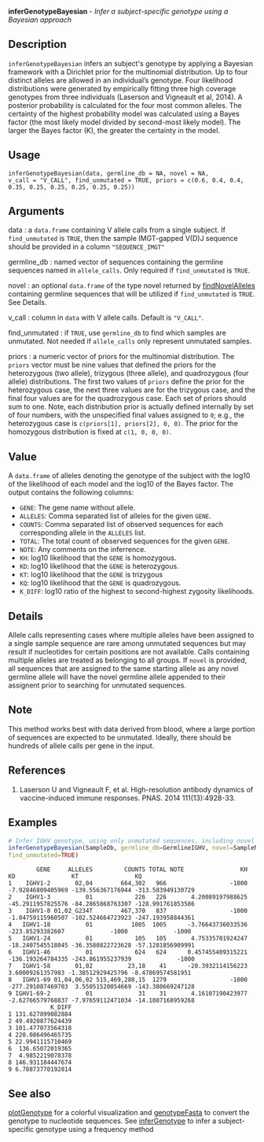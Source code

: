 **inferGenotypeBayesian** - *Infer a subject-specific genotype using a Bayesian approach*

Description
--------------------

`inferGenotypeBayesian` infers an subject's genotype by applying a Bayesian framework 
with a Dirichlet prior for the multinomial distribution. Up to four distinct alleles are 
allowed in an individual’s genotype. Four likelihood distributions were generated by 
empirically fitting three high coverage genotypes from three individuals 
(Laserson and Vigneault et al, 2014). A posterior probability is calculated for the 
four most common alleles. The certainty of the highest probability model was 
calculated using a Bayes factor (the most likely model divided by second-most likely model). 
The larger the Bayes factor (K), the greater the certainty in the model.


Usage
--------------------
```
inferGenotypeBayesian(data, germline_db = NA, novel = NA,
v_call = "V_CALL", find_unmutated = TRUE, priors = c(0.6, 0.4, 0.4,
0.35, 0.25, 0.25, 0.25, 0.25, 0.25))
```

Arguments
-------------------

data
:   a `data.frame` containing V allele
calls from a single subject. If `find_unmutated` 
is `TRUE`, then the sample IMGT-gapped V(D)J sequence 
should be provided in a column `"SEQUENCE_IMGT"`

germline_db
:   named vector of sequences containing the
germline sequences named in `allele_calls`. 
Only required if `find_unmutated` is `TRUE`.

novel
:   an optional `data.frame` of the type
novel returned by [findNovelAlleles](findNovelAlleles.md) containing
germline sequences that will be utilized if
`find_unmutated` is `TRUE`. See Details.

v_call
:   column in `data` with V allele calls.
Default is `"V_CALL"`.

find_unmutated
:   if `TRUE`, use `germline_db` to
find which samples are unmutated. Not needed
if `allele_calls` only represent
unmutated samples.

priors
:   a numeric vector of priors for the multinomial distribution. 
The `priors` vector must be nine values that defined
the priors for the heterozygous (two allele), 
trizygous (three allele), and quadrozygous (four allele) 
distributions. The first two values of `priors` define 
the prior for the heterozygous case, the next three values are for
the trizygous case, and the final four values are for the 
quadrozygous case. Each set of priors should sum to one. 
Note, each distribution prior is actually defined internally 
by set of four numbers, with the unspecified final values 
assigned to `0`; e.g., the heterozygous case is 
`c(priors[1], priors[2], 0, 0)`. The prior for the 
homozygous distribution is fixed at `c(1, 0, 0, 0)`.




Value
-------------------

A `data.frame` of alleles denoting the genotype of the subject with the log10
of the likelihood of each model and the log10 of the Bayes factor. The output 
contains the following columns:


+  `GENE`: The gene name without allele.
+  `ALLELES`: Comma separated list of alleles for the given `GENE`.
+  `COUNTS`: Comma separated list of observed sequences for each 
corresponding allele in the `ALLELES` list.
+  `TOTAL`: The total count of observed sequences for the given `GENE`.
+  `NOTE`: Any comments on the inferrence.
+  `KH`: log10 likelihood that the `GENE` is homozygous.
+  `KD`: log10 likelihood that the `GENE` is heterozygous.
+  `KT`: log10 likelihood that the `GENE` is trizygous
+  `KQ`: log10 likelihood that the `GENE` is quadrozygous.
+  `K_DIFF`: log10 ratio of the highest to second-highest zygosity likelihoods.



Details
-------------------

Allele calls representing cases where multiple alleles have been
assigned to a single sample sequence are rare among unmutated
sequences but may result if nucleotides for certain positions are
not available. Calls containing multiple alleles are treated as
belonging to all groups. If `novel` is provided, all
sequences that are assigned to the same starting allele as any
novel germline allele will have the novel germline allele appended
to their assignent prior to searching for unmutated sequences.


Note
-------------------

This method works best with data derived from blood, where a large
portion of sequences are expected to be unmutated. Ideally, there
should be hundreds of allele calls per gene in the input.


References
-------------------


1. Laserson U and Vigneault F, et al. High-resolution antibody dynamics of 
vaccine-induced immune responses. PNAS. 2014 111(13):4928-33.




Examples
-------------------

```R
# Infer IGHV genotype, using only unmutated sequences, including novel alleles
inferGenotypeBayesian(SampleDb, germline_db=GermlineIGHV, novel=SampleNovel, 
find_unmutated=TRUE)
```


```
        GENE     ALLELES         COUNTS TOTAL NOTE                KH                KD                KT                KQ
1    IGHV1-2       02,04        664,302   966                  -1000 -7.92846809405969 -139.556367176944 -313.583949130729
2    IGHV1-3          01            226   226       4.20089197988625 -45.2911957825576 -84.2865868763307 -128.991761853586
3    IGHV1-8 01,02_G234T        467,370   837                  -1000 -1.04759115960507 -102.524664723923 -247.193958844361
4   IGHV1-18          01           1005  1005      -3.76643736033536  -223.85293382607             -1000             -1000
5   IGHV1-24          01            105   105       4.75335701924247 -18.2407545518045 -36.3580822723628 -57.1281856909991
6   IGHV1-46          01            624   624      0.457455409315221 -136.193264784335 -243.861955237939             -1000
7   IGHV1-58       01,02          23,18    41      -20.3932114156223  3.60009261357983 -1.38512929425796 -8.47869574581951
8   IGHV1-69 01,04,06,02 515,469,280,15  1279                  -1000 -277.291087469703  3.55051520054669 -143.380669247128
9 IGHV1-69-2          01             31    31       4.16107190423977 -2.62766579768837 -7.97659112471034 -14.1087168959268
            K_DIFF
1 131.627899082884
2 49.4920877624439
3 101.477073564318
4 220.086496465735
5 22.9941115710469
6  136.65072019365
7  4.9852219078378
8 146.931184447674
9 6.78873770192814

```



See also
-------------------

[plotGenotype](plotGenotype.md) for a colorful visualization and
[genotypeFasta](genotypeFasta.md) to convert the genotype to nucleotide sequences.
See [inferGenotype](inferGenotype.md) to infer a subject-specific genotype using 
a frequency method



